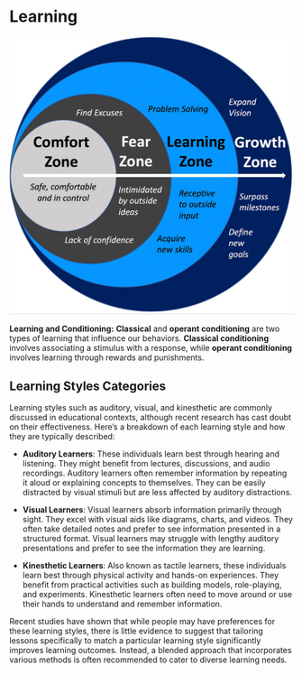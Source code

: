 # Learning

![zone](<static/growth zone vs comfort zone.jpeg>)

**Learning and Conditioning:** **Classical** and **operant conditioning** are two types of learning that influence our behaviors. **Classical conditioning** involves associating a stimulus with a response, while **operant conditioning** involves learning through rewards and punishments.

## Learning Styles Categories

Learning styles such as auditory, visual, and kinesthetic are commonly discussed in educational contexts, although recent research has cast doubt on their effectiveness. Here’s a breakdown of each learning style and how they are typically described:

* **Auditory Learners**: These individuals learn best through hearing and listening. They might benefit from lectures, discussions, and audio recordings. Auditory learners often remember information by repeating it aloud or explaining concepts to themselves. They can be easily distracted by visual stimuli but are less affected by auditory distractions.

* **Visual Learners**: Visual learners absorb information primarily through sight. They excel with visual aids like diagrams, charts, and videos. They often take detailed notes and prefer to see information presented in a structured format. Visual learners may struggle with lengthy auditory presentations and prefer to see the information they are learning.

* **Kinesthetic Learners**: Also known as tactile learners, these individuals learn best through physical activity and hands-on experiences. They benefit from practical activities such as building models, role-playing, and experiments. Kinesthetic learners often need to move around or use their hands to understand and remember information.

Recent studies have shown that while people may have preferences for these learning styles, there is little evidence to suggest that tailoring lessons specifically to match a particular learning style significantly improves learning outcomes. Instead, a blended approach that incorporates various methods is often recommended to cater to diverse learning needs.
